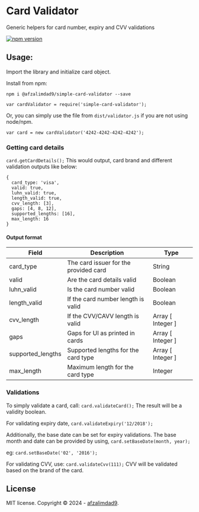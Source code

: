# Card Validator

Generic helpers for card number, expiry and CVV validations

[![npm version](https://badge.fury.io/js/%40afzalimdad9%2Fsimple-card-validator.svg)](https://badge.fury.io/js/%40afzalimdad9%2Fsimple-card-validator)

## Usage:
Import the library and initialize card object.

Install from npm:

`npm i @afzalimdad9/simple-card-validator --save`

`var cardValidator = require('simple-card-validator');`

Or, you can simply use the file from `dist/validator.js` if you are not using node/npm.

`var card = new cardValidator('4242-4242-4242-4242');`

### Getting card details
`card.getCardDetails();`
This would output, card brand and different validation outputs like below:
```
{
  card_type: 'visa',
  valid: true,
  luhn_valid: true,
  length_valid: true,
  cvv_length: [3],
  gaps: [4, 8, 12],
  supported_lengths: [16],
  max_length: 16
}
```

#### Output format

| Field             | Description                           | Type              |
| ----------------- | ------------------------------------- | ----------------- |
| card_type         | The card issuer for the provided card | String            |
| valid             | Are the card details valid            | Boolean           |
| luhn_valid        | Is the card number valid              | Boolean           |
| length_valid      | If the card number length is valid    | Boolean           |
| cvv_length        | If the CVV/CAVV length is valid       | Array [ Integer ] |
| gaps              | Gaps for UI as printed in cards       | Array [ Integer ] |
| supported_lengths | Supported lengths for the card type   | Array [ Integer ] |
| max_length        | Maximum length for the card type      | Integer           |


### Validations
To simply validate a card, call:
`card.validateCard();`
The result will be a validity boolean.

For validating expiry date,
`card.validateExpiry('12/2018');`

Additionally, the base date can be set for expiry validations. The base month and date can be provided by using,
`card.setBaseDate(month, year);`

eg: `card.setBaseDate('02', '2016');`

For validating CVV, use:
`card.validateCvv(111);`
CVV will be validated based on the brand of the card.

## License

MIT license. Copyright © 2024 - [afzalimdad9](https://afzalimdad9.vercel.app).

